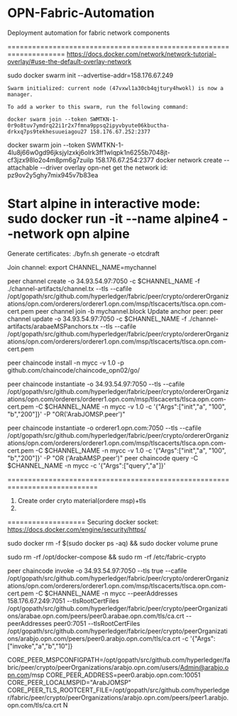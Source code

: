 # OPN-Fabric-Automation
Deployment automation for fabric network components


====================================================================
https://docs.docker.com/network/network-tutorial-overlay/#use-the-default-overlay-network

sudo docker swarm init --advertise-addr=158.176.67.249

    Swarm initialized: current node (47vxwl1a30cb4qjtury4hwokl) is now a manager.

    To add a worker to this swarm, run the following command:

    docker swarm join --token SWMTKN-1-0r9o8tuv7ymdrq22i1r2x7fmna9ppsq2ipyvbyute06kbuctha-drkxq7ps9tekhesuueiagou27 158.176.67.252:2377

  docker swarm join --token SWMTKN-1-4lu8j66w0gd96jksjylzxkj6olrk3ff1wlqpk1n6255b7048jt-cf3jzx98lo2o4m8pm6g7zuilp 158.176.67.254:2377
  docker network create --attachable --driver overlay opn-net
  get the network id: pz9ov2y5ghy7mix945v7b83ea


  Start alpine in interactive mode:
  sudo docker run -it --name alpine4 --network opn alpine
=============================================================================================================



Generate certificates:
./byfn.sh generate -o etcdraft


Join channel:
export CHANNEL_NAME=mychannel

peer channel create -o 34.93.54.97:7050 -c $CHANNEL_NAME -f ./channel-artifacts/channel.tx --tls --cafile /opt/gopath/src/github.com/hyperledger/fabric/peer/crypto/ordererOrganizations/opn.com/orderers/orderer1.opn.com/msp/tlscacerts/tlsca.opn.com-cert.pem
 peer channel join -b mychannel.block
Update anchor peer:
peer channel update -o 34.93.54.97:7050 -c $CHANNEL_NAME -f ./channel-artifacts/arabaeMSPanchors.tx --tls --cafile /opt/gopath/src/github.com/hyperledger/fabric/peer/crypto/ordererOrganizations/opn.com/orderers/orderer1.opn.com/msp/tlscacerts/tlsca.opn.com-cert.pem

peer chaincode install -n mycc -v 1.0 -p github.com/chaincode/chaincode_opn02/go/

peer chaincode instantiate -o 34.93.54.97:7050 --tls --cafile /opt/gopath/src/github.com/hyperledger/fabric/peer/crypto/ordererOrganizations/opn.com/orderers/orderer1.opn.com/msp/tlscacerts/tlsca.opn.com-cert.pem -C $CHANNEL_NAME -n mycc -v 1.0 -c '{"Args":["init","a", "100", "b","200"]}' -P "OR('ArabJOMSP.peer')"

peer chaincode instantiate -o orderer1.opn.com:7050 --tls --cafile /opt/gopath/src/github.com/hyperledger/fabric/peer/crypto/ordererOrganizations/opn.com/orderers/orderer1.opn.com/msp/tlscacerts/tlsca.opn.com-cert.pem -C $CHANNEL_NAME -n mycc -v 1.0 -c '{"Args":["init","a", "100", "b","200"]}' -P "OR ('ArabAMSP.peer')"
peer chaincode query -C $CHANNEL_NAME -n mycc -c '{"Args":["query","a"]}'

============================================================================
1. Create order cryto material(ordere msp)+tls
2. 

===================
Securing docker socket:
https://docs.docker.com/engine/security/https/

sudo docker rm -f $(sudo docker ps -aq) && sudo docker volume prune  

 sudo rm -rf /opt/docker-compose && sudo rm -rf /etc/fabric-crypto



peer chaincode invoke -o 34.93.54.97:7050 --tls true --cafile /opt/gopath/src/github.com/hyperledger/fabric/peer/crypto/ordererOrganizations/opn.com/orderers/orderer1.opn.com/msp/tlscacerts/tlsca.opn.com-cert.pem -C $CHANNEL_NAME -n mycc --peerAddresses 158.176.67.249:7051 --tlsRootCertFiles /opt/gopath/src/github.com/hyperledger/fabric/peer/crypto/peerOrganizations/arabae.opn.com/peers/peer0.arabae.opn.com/tls/ca.crt --peerAddresses peer0:7051 --tlsRootCertFiles /opt/gopath/src/github.com/hyperledger/fabric/peer/crypto/peerOrganizations/arabjo.opn.com/peers/peer0.arabjo.opn.com/tls/ca.crt -c '{"Args":["invoke","a","b","10"]}


CORE_PEER_MSPCONFIGPATH=/opt/gopath/src/github.com/hyperledger/fabric/peer/crypto/peerOrganizations/arabjo.opn.com/users/Admin@arabjo.opn.com/msp
CORE_PEER_ADDRESS=peer0.arabjo.opn.com:10051
CORE_PEER_LOCALMSPID="ArabJOMSP"
CORE_PEER_TLS_ROOTCERT_FILE=/opt/gopath/src/github.com/hyperledger/fabric/peer/crypto/peerOrganizations/arabjo.opn.com/peers/peer1.arabjo.opn.com/tls/ca.crt
N